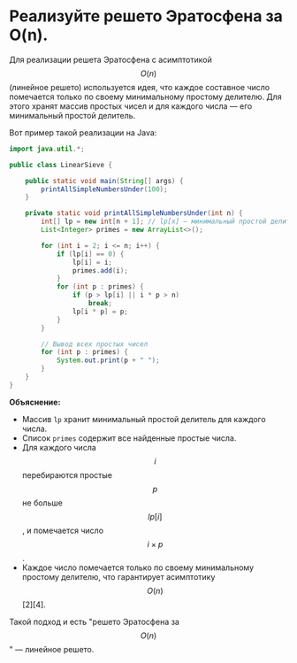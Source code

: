# Реализуйте решето Эратосфена за O(n).

Для реализации решета Эратосфена с асимптотикой $$O(n)$$ (линейное решето) используется идея, что каждое составное число помечается только по своему минимальному простому делителю. Для этого хранят массив простых чисел и для каждого числа — его минимальный простой делитель.

Вот пример такой реализации на Java:

```java
import java.util.*;

public class LinearSieve {

    public static void main(String[] args) {
        printAllSimpleNumbersUnder(100);
    }

    private static void printAllSimpleNumbersUnder(int n) {
        int[] lp = new int[n + 1]; // lp[x] — минимальный простой делитель числа x
        List<Integer> primes = new ArrayList<>();

        for (int i = 2; i <= n; i++) {
            if (lp[i] == 0) {
                lp[i] = i;
                primes.add(i);
            }
            for (int p : primes) {
                if (p > lp[i] || i * p > n)
                    break;
                lp[i * p] = p;
            }
        }

        // Вывод всех простых чисел
        for (int p : primes) {
            System.out.print(p + " ");
        }
    }
}
```

**Объяснение:**
- Массив `lp` хранит минимальный простой делитель для каждого числа.
- Список `primes` содержит все найденные простые числа.
- Для каждого числа $$i$$ перебираются простые $$p$$ не больше $$lp[i]$$, и помечается число $$i \times p$$.
- Каждое число помечается только по своему минимальному простому делителю, что гарантирует асимптотику $$O(n)$$[2][4].

Такой подход и есть "решето Эратосфена за $$O(n)$$" — линейное решето.
